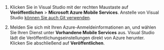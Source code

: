 
1. Klicken Sie in Visual Studio mit der rechten Maustaste auf **Veröffentlichen** > **Microsoft Azure Mobile Services**. Anstelle von Visual Studio [können Sie auch Git verwenden](../articles/mobile-services/mobile-services-dotnet-backend-store-code-source-control.md).

2. Melden Sie sich mit Ihren Azure-Anmeldeinformationen an, und wählen Sie Ihren Dienst unter **Vorhandene Mobile Services** aus. Visual Studio lädt die Veröffentlichungseinstellungen direkt von Azure herunter. Klicken Sie abschließend auf **Veröffentlichen**.

<!---HONumber=August15_HO7-->